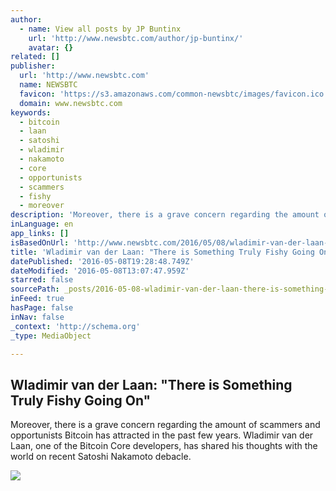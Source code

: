 ```yaml
---
author:
  - name: View all posts by JP Buntinx
    url: 'http://www.newsbtc.com/author/jp-buntinx/'
    avatar: {}
related: []
publisher:
  url: 'http://www.newsbtc.com'
  name: NEWSBTC
  favicon: 'https://s3.amazonaws.com/common-newsbtc/images/favicon.ico'
  domain: www.newsbtc.com
keywords:
  - bitcoin
  - laan
  - satoshi
  - wladimir
  - nakamoto
  - core
  - opportunists
  - scammers
  - fishy
  - moreover
description: 'Moreover, there is a grave concern regarding the amount of scammers and opportunists Bitcoin has attracted in the past few years. Wladimir van der Laan, one of the Bitcoin Core developers, has shared his thoughts with the world on recent Satoshi Nakamoto debacle.'
inLanguage: en
app_links: []
isBasedOnUrl: 'http://www.newsbtc.com/2016/05/08/wladimir-van-der-laan-something-truly-fishy-going/'
title: 'Wladimir van der Laan: "There is Something Truly Fishy Going On"'
datePublished: '2016-05-08T19:28:48.749Z'
dateModified: '2016-05-08T13:07:47.959Z'
starred: false
sourcePath: _posts/2016-05-08-wladimir-van-der-laan-there-is-something-truly-fishy-going.md
inFeed: true
hasPage: false
inNav: false
_context: 'http://schema.org'
_type: MediaObject

---
```

<article style=""><h1>Wladimir van der Laan: "There is Something Truly Fishy Going On"</h1><p>Moreover, there is a grave concern regarding the amount of scammers and opportunists Bitcoin has attracted in the past few years. Wladimir van der Laan, one of the Bitcoin Core developers, has shared his thoughts with the world on recent Satoshi Nakamoto debacle.</p><img src="http://s3.amazonaws.com/main-newsbtc-images/2016/05/08124244/shutterstock_179262764.jpg" /></article>